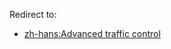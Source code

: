 Redirect to:

*   [zh-hans:Advanced traffic control](https://wiki.archlinux.org/index.php/Advanced_traffic_control_(%E7%AE%80%E4%BD%93%E4%B8%AD%E6%96%87) "zh-hans:Advanced traffic control")